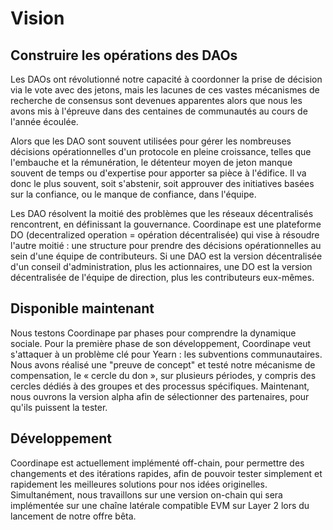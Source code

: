 # Vision

## Construire les opérations des DAOs  <a id="building-dao-operations"></a>

Les DAOs ont révolutionné notre capacité à coordonner la prise de décision via le vote avec des jetons, mais les lacunes de ces vastes mécanismes de recherche de consensus sont devenues apparentes alors que nous les avons mis à l'épreuve dans des centaines de communautés au cours de l'année écoulée. 

Alors que les DAO sont souvent utilisées pour gérer les nombreuses décisions opérationnelles d'un protocole en pleine croissance, telles que l'embauche et la rémunération, le détenteur moyen de jeton manque souvent de temps ou d'expertise pour apporter sa pièce à l'édifice. Il va donc le plus souvent, soit s'abstenir, soit approuver des initiatives basées sur la confiance, ou le manque de confiance, dans l'équipe. 

Les DAO résolvent la moitié des problèmes que les réseaux décentralisés rencontrent, en définissant la gouvernance. Coordinape est une plateforme DO \(decentralized operation = opération décentralisée\) qui vise à résoudre l'autre moitié : une structure pour prendre des décisions opérationnelles au sein d'une équipe de contributeurs. Si une DAO est la version décentralisée d'un conseil d'administration, plus les actionnaires, une DO est la version décentralisée de l'équipe de direction, plus les contributeurs eux-mêmes.

## Disponible maintenant <a id="roll-out"></a>

Nous testons Coordinape par phases pour comprendre la dynamique sociale. Pour la première phase de son développement, Coordinape veut s'attaquer à un problème clé pour Yearn : les subventions communautaires. Nous avons réalisé une "preuve de concept" et testé notre mécanisme de compensation, le « cercle du don », sur plusieurs périodes, y compris des cercles dédiés à des groupes et des processus spécifiques. Maintenant, nous ouvrons la version alpha afin de sélectionner des partenaires, pour qu'ils puissent la tester.

## Développement <a id="development"></a>

Coordinape est actuellement implémenté off-chain, pour permettre des changements et des itérations rapides, afin de pouvoir tester simplement et rapidement les meilleures solutions pour nos idées originelles. Simultanément, nous travaillons sur une version on-chain qui sera implémentée sur une chaîne latérale compatible EVM sur Layer 2 lors du lancement de notre offre bêta.

